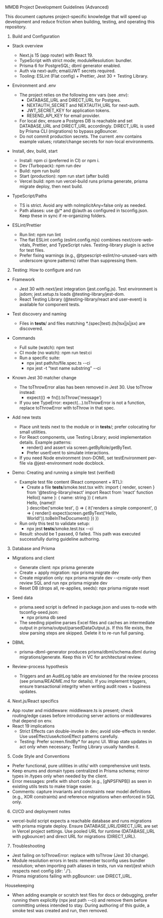 MMDB Project Development Guidelines (Advanced)

This document captures project-specific knowledge that will speed up development and reduce friction when building, testing, and operating this repository.

1. Build and Configuration

- Stack overview
  - Next.js 15 (app router) with React 19.
  - TypeScript with strict mode; moduleResolution: bundler.
  - Prisma 6 for PostgreSQL; dbml generator enabled.
  - Auth via next-auth; email/JWT secrets required.
  - Tooling: ESLint (Flat config) + Prettier, Jest 30 + Testing Library.

- Environment and .env
  - The project relies on the following env vars (see .env):
    - DATABASE_URL and DIRECT_URL for Postgres.
    - NEXTAUTH_SECRET and NEXTAUTH_URL for next-auth.
    - JWT_SECRET_KEY for application tokens.
    - RESEND_API_KEY for email provider.
  - For local dev, ensure a Postgres DB is reachable and set DATABASE_URL and DIRECT_URL accordingly. DIRECT_URL is used by Prisma CLI (migrations) to bypass pgBouncer.
  - Do not commit production secrets. The current .env contains example values; rotate/change secrets for non-local environments.

- Install, dev, build, start
  - Install: npm ci (preferred in CI) or npm i.
  - Dev (Turbopack): npm run dev
  - Build: npm run build
  - Start (production): npm run start (after build)
  - Vercel build: npm run vercel-build runs prisma generate, prisma migrate deploy, then next build.

- TypeScript/Paths
  - TS is strict. Avoid any with noImplicitAny=false only as needed.
  - Path aliases: use @/* and @/auth as configured in tsconfig.json. Keep these in sync if re-organizing folders.

- ESLint/Prettier
  - Run lint: npm run lint
  - The flat ESLint config (eslint.config.mjs) combines next/core-web-vitals, Prettier, and TypeScript rules. Testing-library plugin is active for test files.
  - Prefer fixing warnings (e.g., @typescript-eslint/no-unused-vars with underscore ignore patterns) rather than suppressing them.

2. Testing: How to configure and run

- Framework
  - Jest 30 with next/jest integration (jest.config.js). Test environment is jsdom; jest.setup.ts loads @testing-library/jest-dom.
  - React Testing Library (@testing-library/react and user-event) is available for component tests.

- Test discovery and naming
  - Files in __tests__/ and files matching *.(spec|test).(ts|tsx|js|jsx) are discovered.

- Commands
  - Full suite (watch): npm test
  - CI mode (no watch): npm run test:ci
  - Run a specific suite:
    - npx jest path/to/file.spec.ts --ci
    - npx jest -t "test name substring" --ci

- Known Jest 30 matcher change
  - The toThrowError alias has been removed in Jest 30. Use toThrow instead:
    - expect(() => fn()).toThrow('message')
  - If you see TypeError: expect(...).toThrowError is not a function, replace toThrowError with toThrow in that spec.

- Add new tests
  - Place unit tests next to the module or in __tests__/; prefer colocating for small utilities.
  - For React components, use Testing Library; avoid implementation details. Example patterns:
    - render(<Component />) and assert via screen.getByRole/getByText.
    - Prefer userEvent to simulate interactions.
  - If you need Node environment (non-DOM), set testEnvironment per-file via @jest-environment node docblock.

- Demo: Creating and running a simple test (verified)
  - Example test file content (React component + RTL):
    - Create a file __tests__/smoke.test.tsx with:
      import { render, screen } from '@testing-library/react'
      import React from 'react'
      function Hello({ name }: { name: string }) { return <div>Hello, {name}!</div> }
      describe('smoke test', () => {
        it('renders a simple component', () => {
          render(<Hello name="World" />)
          expect(screen.getByText('Hello, World!')).toBeInTheDocument()
        })
      })
  - Run only this test to validate setup:
    - npx jest __tests__/smoke.test.tsx --ci
  - Result: should be 1 passed, 0 failed. This path was executed successfully during guideline authoring.

3. Database and Prisma

- Migrations and client
  - Generate client: npx prisma generate
  - Create + apply migration: npx prisma migrate dev
  - Create migration only: npx prisma migrate dev --create-only then review SQL and run npx prisma migrate dev
  - Reset DB (drops all, re-applies, seeds): npx prisma migrate reset

- Seed data
  - prisma.seed script is defined in package.json and uses ts-node with tsconfig-seed.json:
    - npx prisma db seed
  - The seeding pipeline parses Excel files and caches an intermediate output in prisma/output/parsedDataOutput.js. If this file exists, the slow parsing steps are skipped. Delete it to re-run full parsing.

- DBML
  - prisma-dbml-generator produces prisma/dbml/schema.dbml during migrations/generate. Keep this in VC for architectural review.

- Review-process hypothesis
  - Triggers and an AuditLog table are envisioned for the review process (see prisma/README.md for details). If you implement triggers, ensure transactional integrity when writing audit rows + business updates.

4. Next.js/React specifics

- App router and middleware: middleware.ts is present; check routing/edge cases before introducing server actions or middlewares that depend on env.
- React 19 implications
  - Strict Effects can double-invoke in dev; avoid side-effects in render. Use useEffect/useActionEffect patterns carefully.
  - Testing: Prefer screen.findBy* for async UI. Wrap state updates in act only when necessary; Testing Library usually handles it.

5. Code Style and Conventions

- Prefer functional, pure utilities in utils/ with comprehensive unit tests.
- Keep enums and domain types centralized in Prisma schema; mirror types in /types only when needed by the client.
- Error messages: prefix with short code (e.g., [gNPSFNPB]) as seen in existing utils tests to make triage easier.
- Comments: capture invariants and constraints near model definitions (e.g., XOR constraints) and reference migrations when enforced in SQL only.

6. CI/CD and deployment notes

- vercel-build script expects a reachable database and runs migrations with prisma migrate deploy. Ensure DATABASE_URL/DIRECT_URL are set in Vercel project settings. Use pooled URL for runtime (DATABASE_URL with pgbouncer) and direct URL for migrations (DIRECT_URL).

7. Troubleshooting

- Jest failing on toThrowError: replace with toThrow (Jest 30 change).
- Module resolution errors in tests: remember tsconfig uses bundler resolution; when importing path aliases in tests, run via next/jest which respects next config (dir: './').
- Prisma migrations failing with pgBouncer: use DIRECT_URL.

Housekeeping

- When adding example or scratch test files for docs or debugging, prefer running them explicitly (npx jest path --ci) and remove them before committing unless intended to stay. During authoring of this guide, a smoke test was created and run, then removed.
